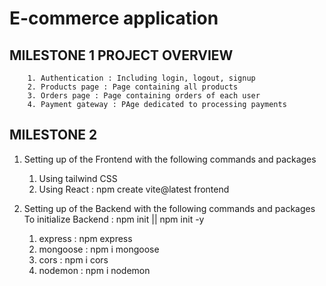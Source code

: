 # E-commerce application

## MILESTONE 1 PROJECT OVERVIEW


        1. Authentication : Including login, logout, signup
        2. Products page : Page containing all products
        3. Orders page : Page containing orders of each user
        4. Payment gateway : PAge dedicated to processing payments

## MILESTONE 2 
1. Setting up of the Frontend with the following commands and packages 
   1. Using tailwind CSS
   2. Using React : npm create vite@latest frontend

2. Setting up of the Backend with the following commands and packages
   To initialize Backend : npm init || npm init -y
   1. express : npm express
   2. mongoose : npm i mongoose
   3. cors : npm i cors
   4. nodemon : npm i nodemon

